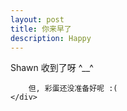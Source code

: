 ```yaml
---
layout: post
title: 你来早了
description: Happy
---
```


<div class="flex flex-center full-height"
    <div class="text">
        Shawn 收到了呀 ^__^</br> 

        但, 彩蛋还没准备好呢 :( 
    </div>
</div>
